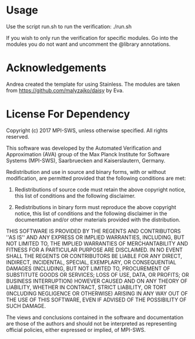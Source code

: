 # Usage

Use the script run.sh to run the verification:
./run.sh

If you wish to only run the verification for specific modules.
Go into the modules you do not want and uncomment the @library annotations.

# Acknowledgements

Andrea created the template for using Stainless.
The modules are taken from https://github.com/malyzajko/daisy by Eva.

# License For Dependency

Copyright (c) 2017 MPI-SWS, unless otherwise specified. All rights reserved.

This software was developed by the Automated Verification and Approximation (AVA)
group of the Max Planck Institute for Software Systems (MPI-SWS), Saarbruecken
and Kaiserslautern, Germany.

Redistribution and use in source and binary forms, with or without
modification, are permitted provided that the following conditions are met:

1.  Redistributions of source code must retain the above copyright notice,
    this list of conditions and the following disclaimer.

2.  Redistributions in binary form must reproduce the above copyright notice,
    this list of conditions and the following disclaimer in the documentation
    and/or other materials provided with the distribution.

THIS SOFTWARE IS PROVIDED BY THE REGENTS AND CONTRIBUTORS ''AS IS'' AND ANY
EXPRESS OR IMPLIED WARRANTIES, INCLUDING, BUT NOT LIMITED TO, THE IMPLIED
WARRANTIES OF MERCHANTABILITY AND FITNESS FOR A PARTICULAR PURPOSE ARE
DISCLAIMED. IN NO EVENT SHALL THE REGENTS OR CONTRIBUTORS BE LIABLE FOR ANY
DIRECT, INDIRECT, INCIDENTAL, SPECIAL, EXEMPLARY, OR CONSEQUENTIAL DAMAGES
(INCLUDING, BUT NOT LIMITED TO, PROCUREMENT OF SUBSTITUTE GOODS OR SERVICES;
LOSS OF USE, DATA, OR PROFITS; OR BUSINESS INTERRUPTION) HOWEVER CAUSED AND ON
ANY THEORY OF LIABILITY, WHETHER IN CONTRACT, STRICT LIABILITY, OR TORT
(INCLUDING NEGLIGENCE OR OTHERWISE) ARISING IN ANY WAY OUT OF THE USE OF THIS
SOFTWARE, EVEN IF ADVISED OF THE POSSIBILITY OF SUCH DAMAGE.

The views and conclusions contained in the software and documentation are those
of the authors and should not be interpreted as representing official policies,
either expressed or implied, of MPI-SWS.
